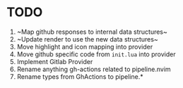 # TODO

1. ~Map github responses to internal data structures~
2. ~Update render to use the new data structures~
3. Move highlight and icon mapping into provider
4. Move github specific code from `init.lua` into provider
5. Implement Gitlab Provider
6. Rename anything gh-actions related to pipeline.nvim
7. Rename types from GhActions to pipeline.\*
